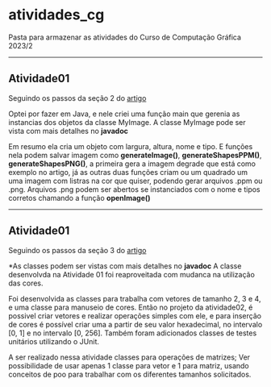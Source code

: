 # atividades_cg

Pasta para armazenar as atividades do Curso de Computação Gráfica 2023/2

---
## Atividade01
Seguindo os passos da seção 2 do [artigo](https://raytracing.github.io/books/RayTracingInOneWeekend.html#outputanimage/theppmimageformat)

Optei por fazer em Java, e nele criei uma função main que gerenia as instancias dos objetos da classe MyImage.
A classe MyImage pode ser vista com mais detalhes no **javadoc**

Em resumo ela cria um objeto com largura, altura, nome e tipo.
E funções nela podem salvar imagem como **generateImage()**, **generateShapesPPM()**, **generateShapesPNG()**, a primeira gera a imagem degrade que está como exemplo no artigo,
já as outras duas funções criam ou um quadrado um uma imagem com listras na cor que quiser, podendo gerar arquivos .ppm ou .png.
Arquivos .png podem ser abertos se instanciados com o nome e tipos corretos chamando a função **openImage()**

---
## Atividade01
Seguindo os passos da seção 3 do [artigo](https://raytracing.github.io/books/RayTracingInOneWeekend.html#outputanimage/theppmimageformat)

*As classes podem ser vistas com mais detalhes no **javadoc**
A classe desenvolvda na Atividade 01 foi reaproveitada com mudanca na utilização das cores.

Foi desenvolvida as classes para trabalha com vetores de tamanho 2, 3 e 4, e uma classe para manuseio de cores.
Então no projeto da atividade02, é possivel criar vetores e realizar operações simples com ele, e para inserção de cores é possível criar uma a partir de seu valor hexadecimal, no intervalo [0, 1] e no intervalo [0, 256].
Também foram adicionados classes de testes unitários utilizando o JUnit.

A ser realizado nessa atividade classes para operações de matrizes;
Ver possibilidade de usar apenas 1 classe para vetor e 1 para matriz, usando conceitos de poo para trabalhar com os diferentes tamanhos solicitados.
